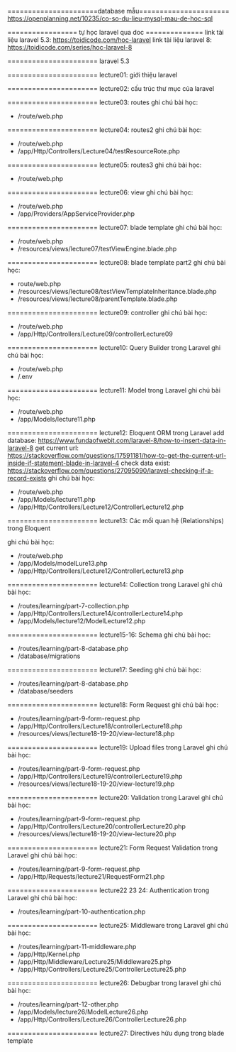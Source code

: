 ======================database mẫu======================
https://openplanning.net/10235/co-so-du-lieu-mysql-mau-de-hoc-sql

================= tự học laravel qua doc ==============
link tài liệu laravel 5.3: https://toidicode.com/hoc-laravel
link tài liệu laravel 8: https://toidicode.com/series/hoc-laravel-8


======================
laravel 5.3

======================
lecture01: giới thiệu laravel

======================
lecture02: cấu trúc thư mục của laravel

======================
lecture03: routes 
ghi chú bài học:
- /route/web.php

======================
lecture04: routes2 
ghi chú bài học:
- /route/web.php
- /app/Http/Controllers/Lecture04/testResourceRote.php

======================
lecture05: routes3
ghi chú bài học:
- /route/web.php

======================
lecture06: view
ghi chú bài học:
- /route/web.php
- /app/Providers/AppServiceProvider.php

======================
lecture07: blade template
ghi chú bài học:
- /route/web.php
- /resources/views/lecture07/testViewEngine.blade.php

======================
lecture08: blade template part2
ghi chú bài học:
- route/web.php
- /resources/views/lecture08/testViewTemplateInheritance.blade.php
- /resources/views/lecture08/parentTemplate.blade.php

======================
lecture09: controller
ghi chú bài học:
- /route/web.php
- /app/Http/Controllers/Lecture09/controllerLecture09

======================
lecture10: Query Builder trong Laravel
ghi chú bài học:
- /route/web.php
- /.env

======================
lecture11: Model trong Laravel
ghi chú bài học:
- /route/web.php
- /app/Models/lecture11.php

======================
lecture12: Eloquent ORM trong Laravel
add database: https://www.fundaofwebit.com/laravel-8/how-to-insert-data-in-laravel-8
get current url: https://stackoverflow.com/questions/17591181/how-to-get-the-current-url-inside-if-statement-blade-in-laravel-4
check data exist: https://stackoverflow.com/questions/27095090/laravel-checking-if-a-record-exists
ghi chú bài học:
- /route/web.php
- /app/Models/lecture11.php
- /app/Http/Controllers/Lecture12/ControllerLecture12.php

======================
lecture13: Các mối quan hệ (Relationships) trong Eloquent

ghi chú bài học:
- /route/web.php
- /app/Models/modelLure13.php
- /app/Http/Controllers/Lecture12/ControllerLecture13.php

======================
lecture14: Collection trong Laravel
ghi chú bài học:
- /routes/learning/part-7-collection.php
- /app/Http/Controllers/Lecture14/controllerLecture14.php
- /app/Models/lecture12/ModelLecture12.php

======================
lecture15-16: Schema
ghi chú bài học:
- /routes/learning/part-8-database.php
- /database/migrations

======================
lecture17: Seeding
ghi chú bài học:
- /routes/learning/part-8-database.php
- /database/seeders

======================
lecture18: Form Request
ghi chú bài học:
- /routes/learning/part-9-form-request.php
- /app/Http/Controllers/Lecture18/controllerLecture18.php
- /resources/views/lecture18-19-20/view-lecture18.php

======================
lecture19: Upload files trong Laravel
ghi chú bài học:
- /routes/learning/part-9-form-request.php
- /app/Http/Controllers/Lecture19/controllerLecture19.php
- /resources/views/lecture18-19-20/view-lecture19.php

======================
lecture20: Validation trong Laravel
ghi chú bài học:
- /routes/learning/part-9-form-request.php
- /app/Http/Controllers/Lecture20/controllerLecture20.php
- /resources/views/lecture18-19-20/view-lecture20.php

======================
lecture21: Form Request Validation trong Laravel
ghi chú bài học:
- /routes/learning/part-9-form-request.php
- /app/Http/Requests/lecture21/RequestForm21.php

======================
lecture22 23 24: Authentication trong Laravel
ghi chú bài học:
- /routes/learning/part-10-authentication.php

======================
lecture25: Middleware trong Laravel
ghi chú bài học:
- /routes/learning/part-11-middleware.php
- /app/Http/Kernel.php
- /app/Http/Middleware/Lecture25/Middleware25.php
- /app/Http/Controllers/Lecture25/ControllerLecture25.php

======================
lecture26: Debugbar trong laravel
ghi chú bài học:
- /routes/learning/part-12-other.php
- /app/Models/lecture26/ModelLecture26.php
- /app/Http/Controllers/Lecture26/ControllerLecture26.php

======================
lecture27: Directives hữu dụng trong blade template